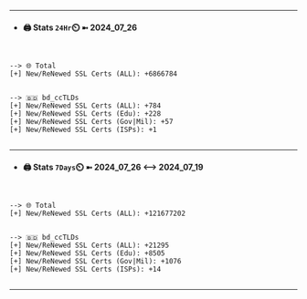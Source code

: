 

---
- #### 🖨️ **Stats** `24Hr`⏲️ ➼ 2024_07_26
```console


--> 🌐 Total
[+] New/ReNewed SSL Certs (ALL): +6866784


--> 🇧🇩 bd_ccTLDs
[+] New/ReNewed SSL Certs (ALL): +784
[+] New/ReNewed SSL Certs (Edu): +228
[+] New/ReNewed SSL Certs (Gov|Mil): +57
[+] New/ReNewed SSL Certs (ISPs): +1


```

---
- #### 🖨️ **Stats** `7Days`⏲️ ➼ 2024_07_26 <--> 2024_07_19
```console


--> 🌐 Total
[+] New/ReNewed SSL Certs (ALL): +121677202


--> 🇧🇩 bd_ccTLDs
[+] New/ReNewed SSL Certs (ALL): +21295
[+] New/ReNewed SSL Certs (Edu): +8505
[+] New/ReNewed SSL Certs (Gov|Mil): +1076
[+] New/ReNewed SSL Certs (ISPs): +14


```

---

